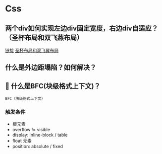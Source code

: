 # Css

<TOC/>

## 两个div如何实现左边div固定宽度，右边div自适应？（圣杯布局和双飞燕布局）

[链接](https://lijiahao8898.github.io/question/)
[圣杯布局和双飞翼布局](https://www.jianshu.com/p/f9bcddb0e8b4)

## 什么是外边距塌陷？如何解决？

## :bookmark: 什么是BFC(块级格式上下文)？

`BFC（块级格式上下文）`

### 触发条件

* 根元素
* overflow != visible
* display: inline-block / table
* float 元素
* position: absolute / fixed
